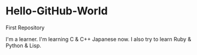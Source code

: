 # Hello-GitHub-World
First Repository

I'm a learner.  I'm learning C & C++ Japanese now.
I also try to learn Ruby & Python & Lisp.
